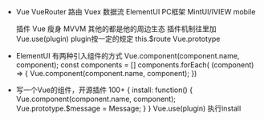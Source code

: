 - Vue
  VueRouter 路由
  Vuex  数据流
  ElementUI PC框架
  MintUI/IVIEW  mobile

  插件
  Vue 瘦身 MVVM
  其他的都是他的周边生态
  插件机制往里加
  Vue.use(plugin)
  plugin按一定的规定
  this.$route
  Vue.prototype

- ElementUI 有两种引入组件的方式
  <el-button />
  Vue.component(component.name, component);
  const components = []
  components.forEach(
    (component) => {
      Vue.component(component.name, component);
    })

- 写一个Vue的组件，开源插件 100+
  {
    install: function() {
      Vue.component(component.name, component);
      Vue.prototype.$message = Message;
    }
  }
  Vue.use(plugin)  执行install